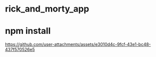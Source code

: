# rick_and_morty_app

# npm install
https://github.com/user-attachments/assets/e3010d4c-9fcf-43e1-bc48-437f570526e5



 
